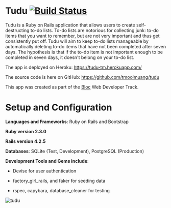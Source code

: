 # Tudu     [![Build Status](https://travis-ci.org/tmoolmuang/tudu.svg?branch=master)](https://travis-ci.org/tmoolmuang/tudu)

Tudu is a Ruby on Rails application that allows users to create self-destructing to-do lists.
To-do lists are notorious for collecting junk: to-do items that you want to remember, but are not very important 
and thus get consistently put off. Tudu will aim to keep to-do lists manageable by automatically 
deleting to-do items that have not been completed after seven days. The hypothesis is that if the to-do item 
is not important enough to be completed in seven days, it doesn't belong on your to-do list.

The app is deployed on Heroku: https://tudu-tm.herokuapp.com/

The source code is here on GitHub: https://github.com/tmoolmuang/tudu

This app was created as part of the [Bloc](http://www.bloc.io) Web Developer Track.

# Setup and Configuration

**Languages and Frameworks**: Ruby on Rails and Bootstrap

**Ruby version 2.3.0**

**Rails version 4.2.5**

**Databases**: SQLite (Test, Development), PostgreSQL (Production)

**Development Tools and Gems include**:

+ Devise for user authentication

+ factory_girl_rails, and faker for seeding data

+ rspec, capybara, database_cleaner for testing

![tudu](https://user-images.githubusercontent.com/24881495/27246874-7a82fe24-52a9-11e7-973a-8c70b858b578.JPG)
